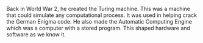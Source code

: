 Back in World War 2, he created the Turing machine. This was a machine that could simulate any computational process. It was used in helping crack the German Enigma code. He also made the Automatic Computing Engine which was a computer with a stored program. This shaped hardware and software as we know it.
